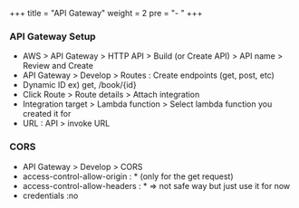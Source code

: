+++
title = "API Gateway"
weight = 2
pre = "- "
+++

### API Gateway Setup

- AWS > API Gateway > HTTP API > Build (or Create API) > API name > Review and Create
- API Gateway > Develop > Routes : Create endpoints (get, post, etc)
- Dynamic ID ex) get, /book/{id}
- Click Route > Route details > Attach integration
- Integration target > Lambda function > Select lambda function you created it for
- URL : API > invoke URL

### CORS

- API Gateway > Develop > CORS
- access-control-allow-origin : \* (only for the get request)
- access-control-allow-headers : \* => not safe way but just use it for now
- credentials :no
